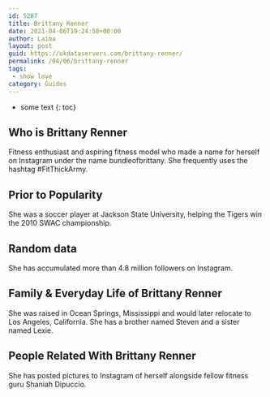```yaml
---
id: 5287
title: Brittany Renner
date: 2021-04-06T19:24:50+00:00
author: Laima
layout: post
guid: https://ukdataservers.com/brittany-renner/
permalink: /04/06/brittany-renner
tags:
 - show love
category: Guides
---
```


* some text
{: toc}


## Who is Brittany Renner
                  
                  
                  
Fitness enthusiast and aspiring fitness model who made a name for herself on Instagram under the name bundleofbrittany. She frequently uses the hashtag #FitThickArmy.
                  
              
            
              
            
                
                
                
## Prior to Popularity
                  
                  
                  
She was a soccer player at Jackson State University, helping the Tigers win the 2010 SWAC championship.
                  
              
            
              
            
                
                
                
## Random data
                  
                  
                  
She has accumulated more than 4.8 million followers on Instagram.
                  
              
            
              
            
                
                
                
## Family & Everyday Life of Brittany Renner
                  
                  
                  
She was raised in Ocean Springs, Mississippi and would later relocate to Los Angeles, California. She has a brother named Steven and a sister named Lexie.
                  
              
            
              
            
                
                
                
## People Related With Brittany Renner
                  
                  
                  
She has posted pictures to Instagram of herself alongside fellow fitness guru Shaniah Dipuccio.
                  
              
            
              
            
                
              
            
              
              
            
            
              
            
          
          
          
